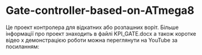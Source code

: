 # Gate-controller-based-on-ATmega8
Це проект контролера для відкатних або розпашних воріт.
Більше інформації про проект знаходить в файлі KPI_GATE.docx а також коротке відео х демонстрацією роботи можна переглянути на YouTube за посиланням:
